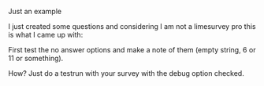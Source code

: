 Just an example

I just created some questions and considering I am not a limesurvey pro this is what I came up with:

First test the no answer options and make a note of them (empty string, 6  or 11 or something).

How? Just do a testrun with your survey with the debug option checked. 



